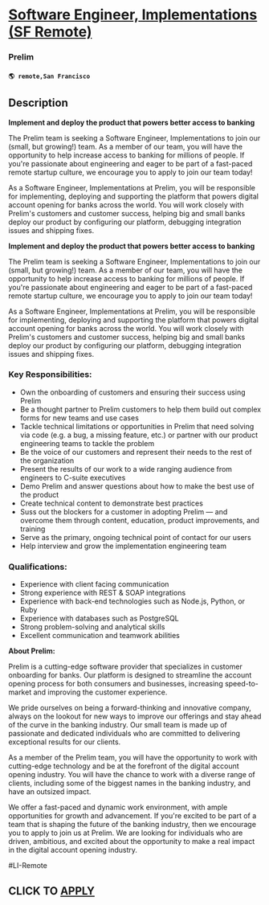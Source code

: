 # [Software Engineer, Implementations (SF Remote)](https://www.remotewlb.com/apply/software-engineer-implementations-sf-remote)  
### Prelim  
#### `🌎 remote,San Francisco`  

## Description

 **Implement and deploy the product that powers better access to banking**

  

The Prelim team is seeking a Software Engineer, Implementations to join our (small, but growing!) team. As a member of our team, you will have the opportunity to help increase access to banking for millions of people. If you're passionate about engineering and eager to be part of a fast-paced remote startup culture, we encourage you to apply to join our team today!

  

As a Software Engineer, Implementations at Prelim, you will be responsible for implementing, deploying and supporting the platform that powers digital account opening for banks across the world. You will work closely with Prelim's customers and customer success, helping big and small banks deploy our product by configuring our platform, debugging integration issues and shipping fixes.

  

 **Implement and deploy the product that powers better access to banking**

  

The Prelim team is seeking a Software Engineer, Implementations to join our (small, but growing!) team. As a member of our team, you will have the opportunity to help increase access to banking for millions of people. If you're passionate about engineering and eager to be part of a fast-paced remote startup culture, we encourage you to apply to join our team today!

  

As a Software Engineer, Implementations at Prelim, you will be responsible for implementing, deploying and supporting the platform that powers digital account opening for banks across the world. You will work closely with Prelim's customers and customer success, helping big and small banks deploy our product by configuring our platform, debugging integration issues and shipping fixes.

  

### Key Responsibilities:

* Own the onboarding of customers and ensuring their success using Prelim
* Be a thought partner to Prelim customers to help them build out complex forms for new teams and use cases 
* Tackle technical limitations or opportunities in Prelim that need solving via code (e.g. a bug, a missing feature, etc.) or partner with our product engineering teams to tackle the problem 
* Be the voice of our customers and represent their needs to the rest of the organization
* Present the results of our work to a wide ranging audience from engineers to C-suite executives
* Demo Prelim and answer questions about how to make the best use of the product 
* Create technical content to demonstrate best practices
* Suss out the blockers for a customer in adopting Prelim — and overcome them through content, education, product improvements, and training 
* Serve as the primary, ongoing technical point of contact for our users
* Help interview and grow the implementation engineering team

  

### Qualifications:

* Experience with client facing communication
* Strong experience with REST & SOAP integrations
* Experience with back-end technologies such as Node.js, Python, or Ruby
* Experience with databases such as PostgreSQL
* Strong problem-solving and analytical skills
* Excellent communication and teamwork abilities

  

 **About Prelim:**

  

Prelim is a cutting-edge software provider that specializes in customer onboarding for banks. Our platform is designed to streamline the account opening process for both consumers and businesses, increasing speed-to-market and improving the customer experience.

  

We pride ourselves on being a forward-thinking and innovative company, always on the lookout for new ways to improve our offerings and stay ahead of the curve in the banking industry. Our small team is made up of passionate and dedicated individuals who are committed to delivering exceptional results for our clients.

  

As a member of the Prelim team, you will have the opportunity to work with cutting-edge technology and be at the forefront of the digital account opening industry. You will have the chance to work with a diverse range of clients, including some of the biggest names in the banking industry, and have an outsized impact.

  

We offer a fast-paced and dynamic work environment, with ample opportunities for growth and advancement. If you're excited to be part of a team that is shaping the future of the banking industry, then we encourage you to apply to join us at Prelim. We are looking for individuals who are driven, ambitious, and excited about the opportunity to make a real impact in the digital account opening industry.

  

  

#LI-Remote

  
## CLICK TO [APPLY](https://www.remotewlb.com/apply/software-engineer-implementations-sf-remote)

